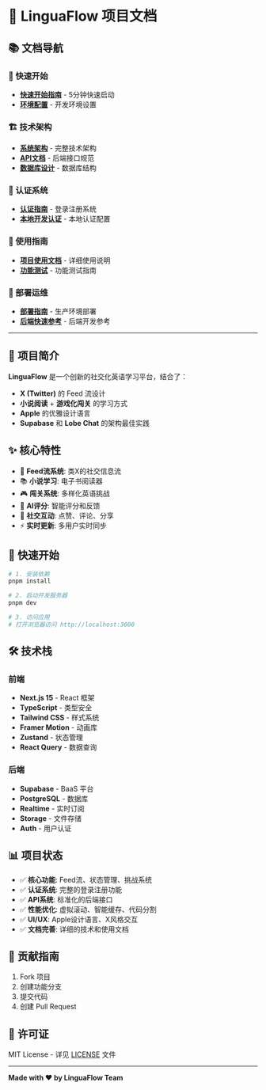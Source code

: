 # 🎯 LinguaFlow 项目文档

## 📚 文档导航

### 🚀 快速开始
- **[快速开始指南](./快速开始.md)** - 5分钟快速启动
- **[环境配置](./环境配置说明.md)** - 开发环境设置

### 🏗️ 技术架构
- **[系统架构](./架构设计.md)** - 完整技术架构
- **[API文档](./API文档.md)** - 后端接口规范
- **[数据库设计](./数据库结构对比分析.md)** - 数据库结构

### 🔐 认证系统
- **[认证指南](./认证系统完整文档.md)** - 登录注册系统
- **[本地开发认证](./本地开发认证指南.md)** - 本地认证配置

### 📖 使用指南
- **[项目使用文档](./项目使用文档.md)** - 详细使用说明
- **[功能测试](./功能测试.md)** - 功能测试指南

### 🚀 部署运维
- **[部署指南](./部署指南.md)** - 生产环境部署
- **[后端快速参考](./后端快速参考.md)** - 后端开发参考

---

## 🎯 项目简介

**LinguaFlow** 是一个创新的社交化英语学习平台，结合了：
- **X (Twitter)** 的 Feed 流设计
- **小说阅读** + **游戏化闯关** 的学习方式
- **Apple** 的优雅设计语言
- **Supabase** 和 **Lobe Chat** 的架构最佳实践

## ✨ 核心特性

- 📱 **Feed流系统**: 类X的社交信息流
- 📚 **小说学习**: 电子书阅读器
- 🎮 **闯关系统**: 多样化英语挑战
- 🤖 **AI评分**: 智能评分和反馈
- 💬 **社交互动**: 点赞、评论、分享
- ⚡ **实时更新**: 多用户实时同步

## 🚀 快速开始

```bash
# 1. 安装依赖
pnpm install

# 2. 启动开发服务器
pnpm dev

# 3. 访问应用
# 打开浏览器访问 http://localhost:3000
```

## 🛠️ 技术栈

### 前端
- **Next.js 15** - React 框架
- **TypeScript** - 类型安全
- **Tailwind CSS** - 样式系统
- **Framer Motion** - 动画库
- **Zustand** - 状态管理
- **React Query** - 数据查询

### 后端
- **Supabase** - BaaS 平台
- **PostgreSQL** - 数据库
- **Realtime** - 实时订阅
- **Storage** - 文件存储
- **Auth** - 用户认证

## 📊 项目状态

- ✅ **核心功能**: Feed流、状态管理、挑战系统
- ✅ **认证系统**: 完整的登录注册功能
- ✅ **API系统**: 标准化的后端接口
- ✅ **性能优化**: 虚拟滚动、智能缓存、代码分割
- ✅ **UI/UX**: Apple设计语言、X风格交互
- ✅ **文档完善**: 详细的技术和使用文档

## 🤝 贡献指南

1. Fork 项目
2. 创建功能分支
3. 提交代码
4. 创建 Pull Request

## 📄 许可证

MIT License - 详见 [LICENSE](../LICENSE) 文件

---

**Made with ❤️ by LinguaFlow Team**